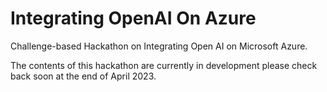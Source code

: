 # Integrating OpenAI On Azure


Challenge-based Hackathon on Integrating Open AI on Microsoft Azure.

The contents of this hackathon are currently in development please check back soon at the end of April 2023.

